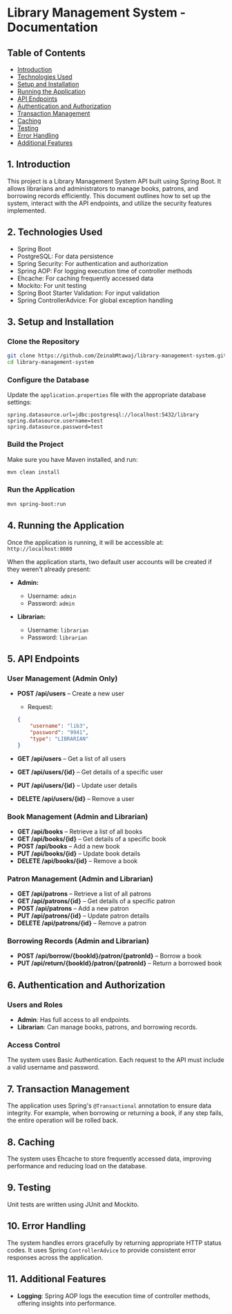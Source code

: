 
# Library Management System - Documentation

## Table of Contents
- [Introduction](#Introduction)
- [Technologies Used](#technologies-used)
- [Setup and Installation](#setup-and-installation)
- [Running the Application](#running-the-application)
- [API Endpoints](#api-endpoints)
- [Authentication and Authorization](#authentication-and-authorization)
- [Transaction Management](#transaction-management)
- [Caching](#caching)
- [Testing](#testing)
- [Error Handling](#error-handling)
- [Additional Features](#additional-features)

## 1. Introduction
This project is a Library Management System API built using Spring Boot. It allows librarians and administrators to manage books, patrons, and borrowing records efficiently. This document outlines how to set up the system, interact with the API endpoints, and utilize the security features implemented.

## 2. Technologies Used
- Spring Boot
- PostgreSQL: For data persistence
- Spring Security: For authentication and authorization
- Spring AOP: For logging execution time of controller methods
- Ehcache: For caching frequently accessed data
- Mockito: For unit testing
- Spring Boot Starter Validation: For input validation
- Spring ControllerAdvice: For global exception handling

## 3. Setup and Installation
### Clone the Repository
```bash
git clone https://github.com/ZeinabMtawaj/library-management-system.git
cd library-management-system
```

### Configure the Database
Update the `application.properties` file with the appropriate database settings:

```
spring.datasource.url=jdbc:postgresql://localhost:5432/library
spring.datasource.username=test
spring.datasource.password=test
```

### Build the Project
Make sure you have Maven installed, and run:

```bash
mvn clean install
```

### Run the Application
```bash
mvn spring-boot:run
```

## 4. Running the Application
Once the application is running, it will be accessible at:
`http://localhost:8080`

When the application starts, two default user accounts will be created if they weren't already present:

- **Admin:**
  - Username: `admin`
  - Password: `admin`
  
- **Librarian:**
  - Username: `librarian`
  - Password: `librarian`

## 5. API Endpoints
### User Management (Admin Only)
- **POST /api/users** – Create a new user
  - Request:
  ```json
  {
      "username": "lib3",
      "password": "9941",
      "type": "LIBRARIAN"
  }
  ```

- **GET /api/users** – Get a list of all users
- **GET /api/users/{id}** – Get details of a specific user
- **PUT /api/users/{id}** – Update user details
- **DELETE /api/users/{id}** – Remove a user

### Book Management (Admin and Librarian)
- **GET /api/books** – Retrieve a list of all books
- **GET /api/books/{id}** – Get details of a specific book
- **POST /api/books** – Add a new book
- **PUT /api/books/{id}** – Update book details
- **DELETE /api/books/{id}** – Remove a book

### Patron Management (Admin and Librarian)
- **GET /api/patrons** – Retrieve a list of all patrons
- **GET /api/patrons/{id}** – Get details of a specific patron
- **POST /api/patrons** – Add a new patron
- **PUT /api/patrons/{id}** – Update patron details
- **DELETE /api/patrons/{id}** – Remove a patron

### Borrowing Records (Admin and Librarian)
- **POST /api/borrow/{bookId}/patron/{patronId}** – Borrow a book
- **PUT /api/return/{bookId}/patron/{patronId}** – Return a borrowed book

## 6. Authentication and Authorization
### Users and Roles
- **Admin**: Has full access to all endpoints.
- **Librarian**: Can manage books, patrons, and borrowing records.

### Access Control
The system uses Basic Authentication. Each request to the API must include a valid username and password.

## 7. Transaction Management
The application uses Spring's `@Transactional` annotation to ensure data integrity. For example, when borrowing or returning a book, if any step fails, the entire operation will be rolled back.

## 8. Caching
The system uses Ehcache to store frequently accessed data, improving performance and reducing load on the database.

## 9. Testing
Unit tests are written using JUnit and Mockito.

## 10. Error Handling
The system handles errors gracefully by returning appropriate HTTP status codes. It uses Spring `ControllerAdvice` to provide consistent error responses across the application.

## 11. Additional Features
- **Logging**:
  Spring AOP logs the execution time of controller methods, offering insights into performance.
